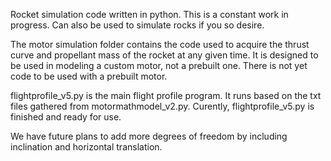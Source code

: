 Rocket simulation code written in python. This is a constant work in progress.
Can also be used to simulate rocks if you so desire.

The motor simulation folder contains the code used to acquire the thrust curve and propellant mass of the rocket at any given time. It is designed to be used in modeling a custom motor, not a prebuilt one. There is not yet code to be used with a prebuilt motor.

flightprofile_v5.py is the main flight profile program. It runs based on the txt files gathered from motormathmodel_v2.py. Curently, flightprofile_v5.py is finished and ready for use.

We have future plans to add more degrees of freedom by including inclination and horizontal translation.
